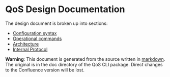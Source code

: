 QoS Design Documentation
========================

The design document is broken up into sections:

 * [Configuration syntax](#Configuration)
 * [Operational commands](#Operation)
 * [Architecture](#Architecture)
 * [Internal Protocol](#Protocol)

**Warning**: This document is generated from the source written in
 [markdown](http://daringfireball.net/projects/markdown/). The
 original is in the doc directory of the QoS CLI  package. Direct
 changes to the Confluence version will be lost.  
